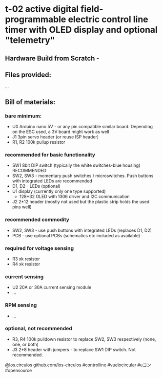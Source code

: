 # t-02 active digital field-programmable electric control line timer with OLED display and optional "telemetry"

## Hardware Build from Scratch -  

## Files provided:
...

## Bill of materials:
### bare minimum:
 - U0 Arduino nano 5V - or any pin compatible similar board. Depending on the ESC used, a 3V board might work as well
 - J1 3pin servo header (or reuse ISP header)
 - R1, R2 100k pullup resistor
### recommended for basic functionality
 - SW1 8bit DIP switch (typically the white switches-blue housing) RECOMMENDED
 - SW2, SW3 - momentary push switches / microswitches. Push buttons with integrated LEDs are recommended
 - D1, D2 - LEDs (optional)
 - U1 display (currently only one type supported)
   - 128*32 OLED with 1306 driver and I2C communication
 - J2 2*12 header (mostly not used but the plastic strip holds the used pins well)
### recommended commodity
 - SW2, SW3 - use push buttons with integrated LEDs (replaces D1, D2)
 - PCB - use optional PCBs (schematics etc included as available)
### required for voltage sensing
 - R3 xk resistor
 - R4 xk resistor
### current sensing
 - U2 20A or 30A current sensing module
 - ...
### RPM sensing
 - ...

### optional, not recommended
 - R3, R4 100k pulldown resistor to replace SW2, SW3 respectively (none, one, or both)
 - J3 2*8 header with jumpers - to replace SW1 DIP switch. Not recommended.


@los.circulos
github.com/los-circulos
#controlline #vuelocircular #uコン #opensource

